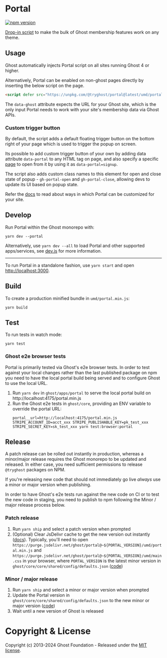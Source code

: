 # Portal

[![npm version](https://badge.fury.io/js/%40tryghost%2Fportal.svg)](https://badge.fury.io/js/%40tryghost%2Fportal)

[Drop-in script](https://ghost.org/help/setting-up-portal/) to make the bulk of Ghost membership features work on any theme.

## Usage

Ghost automatically injects Portal script on all sites running Ghost 4 or higher.

Alternatively, Portal can be enabled on non-ghost pages directly by inserting the below script on the page.

```html
<script defer src="https://unpkg.com/@tryghost/portal@latest/umd/portal.min.js" data-ghost="https://mymemberssite.com"></script>
```

The `data-ghost` attribute expects the URL for your Ghost site, which is the only input Portal needs to work with your site's membership data via Ghost APIs.

### Custom trigger button

By default, the script adds a default floating trigger button on the bottom right of your page which is used to trigger the popup on screen.

Its possible to add custom trigger button of your own by adding data attribute `data-portal` to any HTML tag on page, and also specify a specific [page](https://github.com/TryGhost/Ghost/blob/main/ghost/portal/src/pages.js#L13-L22) to open from it by using it as `data-portal=signup`.

The script also adds custom class names to this element for open and close state of popup - `gh-portal-open` and `gh-portal-close`, allowing devs to update its UI based on popup state.

Refer the [docs](https://ghost.org/help/setup-members/#customize-portal-settings) to read about ways in which Portal can be customized for your site.

## Develop

Run Portal within the Ghost monorepo with:
```
yarn dev --portal
```

Alternatively, use  `yarn dev --all` to load Portal and other supported apps/services, see [dev.js](https://github.com/TryGhost/Ghost/blob/main/.github/scripts/dev.js) for more information.

---

To run Portal in a standalone fashion, use `yarn start` and open [http://localhost:3000](http://localhost:3000).

## Build

To create a production minified bundle in `umd/portal.min.js`:
```
yarn build
```

## Test

To run tests in watch mode:
```
yarn test
```

### Ghost e2e browser tests

Portal is primarily tested via Ghost's e2e browser tests. In order to test against your local changes rather than the last published package on npm you need to have the local portal build being served and to configure Ghost to use the local URL.

1. Run `yarn dev` in `ghost/apps/portal` to serve the local portal build on http://localhost:4175/portal.min.js
2. Run the Ghost e2e tests in `ghost/core`, providing an ENV variable to override the portal URL:
   ```
   portal__url=http://localhost:4175/portal.min.js STRIPE_ACCOUNT_ID=acct_xxx STRIPE_PUBLISHABLE_KEY=pk_test_xxx STRIPE_SECRET_KEY=sk_test_xxx yarn test:browser:portal
   ```

## Release

A patch release can be rolled out instantly in production, whereas a minor/major release requires the Ghost monorepo to be updated and released. In either case, you need sufficient permissions to release `@tryghost` packages on NPM.

If you're releasing new code that should not immediately go live _always_ use a minor or major version when publishing.

In order to have Ghost's e2e tests run against the new code on CI or to test the new code in staging, you need to publish to npm following the Minor / major release process below.

### Patch release

1. Run `yarn ship` and select a patch version when prompted
2. (Optional) Clear JsDelivr cache to get the new version out instantly ([docs](https://www.notion.so/ghost/How-to-clear-jsDelivr-CDN-cache-2930bdbac02946eca07ac23ab3199bfa?pvs=4)). Typically, you'll need to open `https://purge.jsdelivr.net/ghost/portal@~${PORTAL_VERSION}/umd/portal.min.js` and
`https://purge.jsdelivr.net/ghost/portal@~${PORTAL_VERSION}/umd/main.css` in your browser, where `PORTAL_VERSION` is the latest minor version in `ghost/core/core/shared/config/defaults.json` ([code](https://github.com/TryGhost/Ghost/blob/0aef3d3beeebcd79a4bfd3ad27e0ac67554b5744/ghost/core/core/shared/config/defaults.json#L185))

### Minor / major release

1. Run `yarn ship` and select a minor or major version when prompted
2. Update the Portal version in `ghost/core/core/shared/config/defaults.json` to the new minor or major version ([code](https://github.com/TryGhost/Ghost/blob/0aef3d3beeebcd79a4bfd3ad27e0ac67554b5744/ghost/core/core/shared/config/defaults.json#L198))
3. Wait until a new version of Ghost is released

# Copyright & License

Copyright (c) 2013-2024 Ghost Foundation - Released under the [MIT license](LICENSE).
